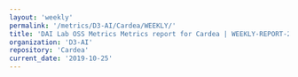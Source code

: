```yaml
---
layout: 'weekly'
permalink: '/metrics/D3-AI/Cardea/WEEKLY/'
title: 'DAI Lab OSS Metrics Metrics report for Cardea | WEEKLY-REPORT-2019-10-25'
organization: 'D3-AI'
repository: 'Cardea'
current_date: '2019-10-25'
---
```

